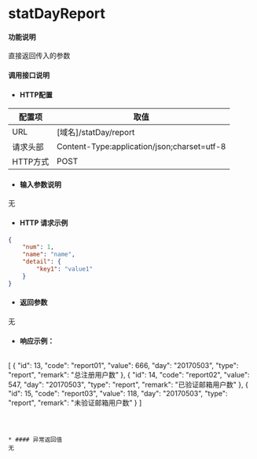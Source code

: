 # statDayReport

#### 功能说明
直接返回传入的参数


#### 调用接口说明

* #### HTTP配置

| 配置项 | 取值 |
| --- | --- |
| URL | \[域名\]/statDay/report|
| 请求头部 |  Content-Type:application/json;charset=utf-8|
| HTTP方式 | POST |

* #### 输入参数说明

无


* #### HTTP 请求示例
```json
{
	"num": 1,
	"name": "name",
	"detail": {
		"key1": "value1"
	}
}
```

* #### 返回参数

无


* #### 响应示例：

  ```json
[
    {
        "id": 13,
        "code": "report01",
        "value": 666,
        "day": "20170503",
        "type": "report",
        "remark": "总注册用户数"
    },
    {
        "id": 14,
        "code": "report02",
        "value": 547,
        "day": "20170503",
        "type": "report",
        "remark": "已验证邮箱用户数"
    },
    {
        "id": 15,
        "code": "report03",
        "value": 118,
        "day": "20170503",
        "type": "report",
        "remark": "未验证邮箱用户数"
    }
]
```



* #### 异常返回值
无








